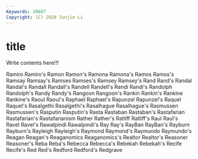```yaml
---
Keywords: 20687
Copyright: (C) 2020 Junjie Li
---
```


# title

Write contents here!!!
 
Ramiro 
Ramiro's 
Ramon 
Ramon's
Ramona 
Ramona's 
Ramos 
Ramos's 
Ramsay 
Ramsay's 
Ramses 
Ramses's 
Ramsey 
Ramsey's
Rand 
Rand's 
Randal 
Randal's 
Randall 
Randall's 
Randell 
Randell's 
Randi 
Randi's
Randolph 
Randolph's 
Randy 
Randy's 
Rangoon 
Rangoon's 
Rankin 
Rankin's 
Rankine 
Rankine's
Raoul 
Raoul's 
Raphael 
Raphael's 
Rapunzel 
Rapunzel's 
Raquel 
Raquel's 
Rasalgethi 
Rasalgethi's
Rasalhague 
Rasalhague's 
Rasmussen 
Rasmussen's 
Rasputin 
Rasputin's 
Rasta 
Rastaban 
Rastaban's 
Rastafarian
Rastafarian's 
Rastafarianism 
Rather 
Rather's 
Ratliff 
Ratliff's 
Raul 
Raul's 
Ravel 
Ravel's
Rawalpindi 
Rawalpindi's 
Ray 
Ray's 
RayBan 
RayBan's 
Rayburn 
Rayburn's 
Rayleigh 
Rayleigh's
Raymond 
Raymond's 
Raymundo 
Raymundo's 
Reagan 
Reagan's 
Reaganomics 
Reaganomics's 
Realtor 
Realtor's
Reasoner 
Reasoner's 
Reba 
Reba's 
Rebecca 
Rebecca's 
Rebekah 
Rebekah's 
Recife 
Recife's
Red 
Red's 
Redford 
Redford's 
Redgrave 
